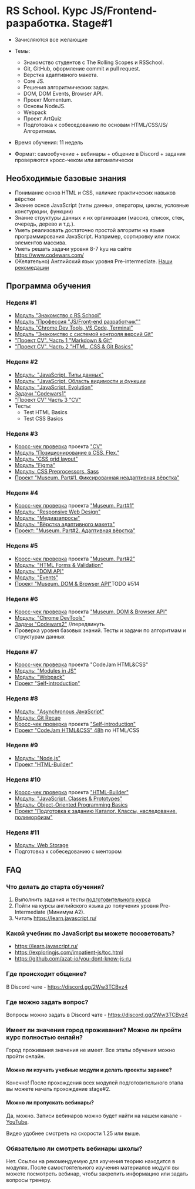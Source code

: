 # RS School. Курс JS/Frontend-разработка. Stage#1
- Зачисляются все желающие
- Темы:
    - Знакомство студентов с The Rolling Scopes и RSSchool.
    - Git, GitHub, оформление commit и pull request.
    - Верстка адаптивного макета.
    - Core JS.
    - Решения алгоритмических задач.
    - DOM, DOM Events, Browser API.
    - Проект Momentum.
    - Основы NodeJS.
    - Webpack
    - Проект ArtQuiz
    - Подготовка к собеседованию по основам HTML/CSS/JS/Алгоритмам.

- Время обучения: 11 недель
- Формат: самообучение + вебинары + общение в Discord + задания проверяются кросс-чеком или автоматически

## Необходимые базовые знания
- Понимание основ HTML и CSS, наличие практических навыков вёрстки
- Знание основ JavaScript (типы данных, операторы, циклы, условные констуркции, функции)
- Знание структуры данных и их организации (массив, список, стек, очередь, дерево и т.д.). 
- Уметь реализовать достаточно простой алгоритм на языке программирования JavaScript. Например, сортировку или поиск элементов массива.
- Уметь решать задачи уровня 8-7 kyu на сайте https://www.codewars.com/
- (Желательно) Английский язык уровня Pre-intermediate. [Наши рекомедации](https://github.com/rolling-scopes-school/tasks/blob/master/tasks/materials/english.md)

## Программа обучения
### Неделя #1 
- [Модуль "Знакомство с RS School"](modules/rs-school-intro/)
- [Модуль "Профессия \"JS/Front-end разработчик\""](../stage0/modules/js-fe-developer/)
- [Модуль "Chrome Dev Tools, VS Code, Terminal"](../stage0/modules/basic-tools/)
- [Модуль "Знакомство с системой контроля версий Git"](../stage0/modules/git/) 
- ["Проект CV". Часть 1 "Markdown & Git"](../tasks/cv/git-markdown.md)
- ["Проект CV". Часть 2 "HTML, CSS & Git Basics"](../tasks/cv/html-css-git.md)

### Неделя #2
- [Модуль: "JavaScript. Типы данных"](modules/js-basics/)
- [Модуль: "JavaScript. Область видимости и функции](modules/functions/) 
- [Модуль: "JavaScript. Evolution"](modules/js-evolution/)
- [Задачи "Codewars1"](../tasks/codewars/Codewars1-2021Q3.md)
- ["Проект CV" Часть 3 "CV"](../tasks/cv/cv.md)
- Тесты:
    - Test HTML Basics	
    - Test CSS Basics

### Неделя #3
- [Кросс-чек проверка](https://docs.rs.school/#/cross-check-flow) проекта ["CV"](../tasks/cv/cv.md) 
- [Модуль "Позиционирование в CSS. Flex."](../stage0/modules/css-positioning/)
- [Модуль "CSS grid layout"](modules/css-grid/)
- [Модуль "Figma"](./modules/figma/)
- [Модуль: CSS Preprocessors. Sass](modules/sass/)
- [Проект "Museum. Part#1. Фиксированная неадаптивная вёрстка"](../tasks/museum/museum-stage1.md)

### Неделя #4
- [Кросс-чек проверка](https://docs.rs.school/#/cross-check-flow) проекта ["Museum. Part#1"](../tasks/museum/museum-stage1.md)
- [Модуль: "Responsive Web Design"](modules/responsive-web-design/)
- [Модуль: "Медиазапросы"](modules/media-queries/)
- [Модуль: "Вёрстка адаптивного макета"](modules/markup-livecoding/)
- [Проект: "Museum. Part#2. Адаптивная вёрстка"](../tasks/museum/museum-adaptive.md)

### Неделя #5
- [Кросс-чек проверка](https://docs.rs.school/#/cross-check-flow) проекта ["Museum. Part#2"](../tasks/museum/museum-adaptive.md)
- [Модуль: "HTML Forms & Validation"](modules/html-form/)
- [Модуль: "DOM API"](modules/dom-api/)
- [Модуль: "Events"](modules/events/)
- [Проект "Museum. DOM & Browser API"](../tasks/museum/museum-dom.md)TODO #514

### Неделя #6
- [Кросс-чек проверка](https://docs.rs.school/#/cross-check-flow) проекта ["Museum. DOM & Browser API"](../tasks/museum/museum-dom.md)
- [Модуль: "Chrome DevTools"](modules/chrome-devtools/)
- [Задачи "Codewars2"](../tasks/codewars/Codewars2-2021Q3.md) //передвинуть
- Проверка уровня базовых знаний. Тесты и задачи по алгоритмам и структурам данных

### Неделя #7
- [Кросс-чек проверка](https://docs.rs.school/#/cross-check-flow) проекта "CodeJam HTML&CSS"
- [Модуль: "Modules in JS"](modules/modules-in-js/)
- [Модуль: "Webpack"](modules/webpack/)
- [Проект "Self-introduction"](modules/self-introduction/)


### Неделя #8
- [Модуль: "Asynchronous JavaScript"](modules/async/)
- [Модуль: Git Recap](modules/git-recap/)
- [Кросс-чек проверка](https://docs.rs.school/#/cross-check-flow) проекта ["Self-introduction"](modules/self-introduction/)
- [Проект "CodeJam HTML&CSS" 48h](https://docs.rs.school/#/rs-app-tasks?id=codejam) по HTML/CSS 

### Неделя #9
- [Модуль: "Node.js"](modules/node-materials/)
- [Проект "HTML-Builder"](modules/html-builder/)

### Неделя #10
- [Кросс-чек проверка](https://docs.rs.school/#/cross-check-flow) проекта ["HTML-Builder"](modules/html-builder/)
- [Модуль: "JavaScript. Classes & Prototypes"](modules/classes-prototypes/)
- [Модуль: Object-Oriented Programming Basics](modules/oop-basics/)
- [Проект "Подготовка к заданию Каталог. Классы, наследование, полиморфизм"]()

### Неделя #11
- [Модуль: Web Storage](modules/web-storage/)
- Подготовка к собеседованию с ментором

## FAQ
### Что делать до старта обучения? 
1. Выполнить задания и тесты [подготовительного курса](../stage0/)
2. Пойти на курсы английского языка до получения уровня Pre-Intermediate (Минимум A2).
3. Читать https://learn.javascript.ru/

### Какой учебник по JavaScript вы можете посоветовать?
- https://learn.javascript.ru/
- https://exploringjs.com/impatient-js/toc.html
- https://github.com/azat-io/you-dont-know-js-ru

### Где происходит общение?
В Discord чате - https://discord.gg/2Ww3TCBvz4

### Где можно задать вопрос?
Вопросы можно задать в Discord чате - https://discord.gg/2Ww3TCBvz4

### Имеет ли значения город проживания? Можно ли пройти курс полностью онлайн?
Город проживания значения не имеет. Все этапы обучения можно пройти онлайн.

#### Можно ли изучать учебные модули и делать проекты заранее?
Конечно! После прохождения всех модулей подготовительного этапа вы можете начать прохождение stage#2.

#### Можно ли пропускать вебинары?
Да, можно. Записи вебинаров можно будет найти на нашем канале - [YouTube](https://youtube.com/c/rollingscopesschool).  

Видео удобнее смотреть на скорости 1.25 или выше.

### Обязательно ли смотреть вебинары школы?
Нет. Ссылки на рекомендуемую для изучения теорию находится в модулях. После самостоятельного изучения материалов модуля вы можете посмотреть вебинар, чтобы закрепить информацию или задать вопросы тренеру.

 



